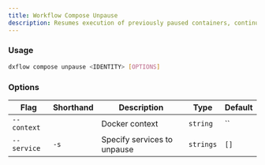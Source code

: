 ```yaml
---
title: Workflow Compose Unpause 
description: Resumes execution of previously paused containers, continuing from suspension point
---
```


### Usage

```bash [Terminal]
dxflow compose unpause <IDENTITY> [OPTIONS]
```

### Options

| Flag | Shorthand | Description | Type | Default |
|------|-----------|-------------|------|---------|
| `--context` |  | Docker context | `string` | `` |
| `--service` | `-s` | Specify services to unpause | `strings` | `[]` |

